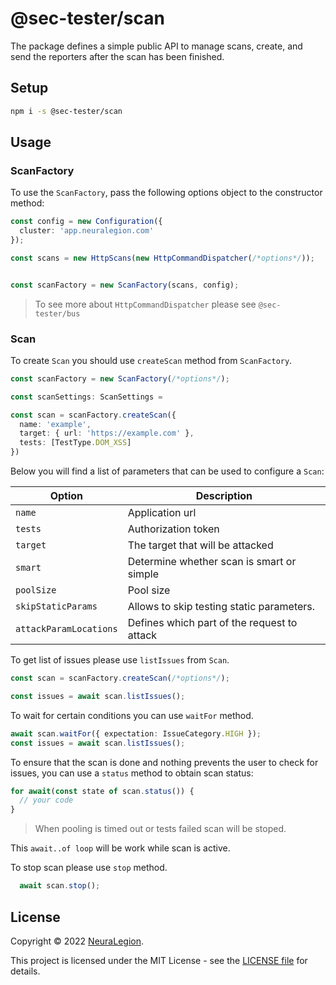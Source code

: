 # @sec-tester/scan

The package defines a simple public API to manage scans, create, and send the reporters after the scan has been finished.

## Setup

```bash
npm i -s @sec-tester/scan
```

## Usage

### ScanFactory

To use the `ScanFactory`, pass the following options object to the constructor method:

```ts
const config = new Configuration({
  cluster: 'app.neuralegion.com'
});

const scans = new HttpScans(new HttpCommandDispatcher(/*options*/));


const scanFactory = new ScanFactory(scans, config);
```

> To see more about `HttpCommandDispatcher` please see `@sec-tester/bus`

### Scan

To create `Scan` you should use `createScan` method from `ScanFactory`.

```ts
const scanFactory = new ScanFactory(/*options*/);

const scanSettings: ScanSettings = 

const scan = scanFactory.createScan({
  name: 'example',
  target: { url: 'https://example.com' },
  tests: [TestType.DOM_XSS]
})
```

Below you will find a list of parameters that can be used to configure a `Scan`:

| Option                 |                 Description                 |
|------------------------|---------------------------------------------|
| `name`                 | Application url                             |
| `tests`                | Authorization token                         |
| `target`               | The target that will be attacked            |
| `smart`                | Determine whether scan is smart or simple   |
| `poolSize`             | Pool size                                   |
| `skipStaticParams`     | Allows to skip testing static parameters.   |
| `attackParamLocations` | Defines which part of the request to attack |

To get list of issues please use `listIssues` from `Scan`.

```ts
const scan = scanFactory.createScan(/*options*/);

const issues = await scan.listIssues();
```

To wait for certain conditions you can use `waitFor` method.

```ts
await scan.waitFor({ expectation: IssueCategory.HIGH });
const issues = await scan.listIssues();
```

To ensure that the scan is done and nothing prevents the user to check for issues, you can use a `status` method to obtain scan status:

```ts
for await(const state of scan.status()) {
  // your code
}
```
> When pooling is timed out or tests failed scan will be stoped.

This `await..of loop` will be work while scan is active.

To stop scan please use `stop` method.
```ts
  await scan.stop();
```

## License

Copyright © 2022 [NeuraLegion](https://github.com/NeuraLegion).

This project is licensed under the MIT License - see the [LICENSE file](LICENSE) for details.
